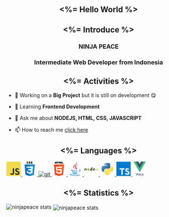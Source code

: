 <h2 align="center"><%= Hello World %></h2>
<H2 align="center"><%= Introduce %></H2>
<H3 align="center">NINJA PEACE</H3>
<H3 align="center">Intermediate Web Developer from Indonesia</H3>
<H2></H2>
<H2 align="center"><%= Activities %></H2>

- 🔭 Working on a **Big Project** but it is still on development 😋

- 🌱 Learning **Frontend Development**

- 💬 Ask me about **NODEJS, HTML, CSS, JAVASCRIPT**

- 📫 How to reach me [click here](https://instagram.com/ninja_peace)
<H2></H2>
<h2 align="center"><%= Languages %></h2>
<p align="left"> 
<a href="https://developer.mozilla.org/en-US/docs/Web/JavaScript" target="_blank" rel="noreferrer"> <img src="https://raw.githubusercontent.com/devicons/devicon/master/icons/javascript/javascript-original.svg" alt="javascript" width="40" height="40"/> </a>
<a href="https://www.w3schools.com/css/" target="_blank" rel="noreferrer"> <img src="https://raw.githubusercontent.com/devicons/devicon/master/icons/css3/css3-original-wordmark.svg" alt="css3" width="40" height="40"/> </a> <a href="https://git-scm.com/" target="_blank" rel="noreferrer"> <img src="https://www.vectorlogo.zone/logos/git-scm/git-scm-icon.svg" alt="git" width="40" height="40"/> </a> <a href="https://www.w3.org/html/" target="_blank" rel="noreferrer"> <img src="https://raw.githubusercontent.com/devicons/devicon/master/icons/html5/html5-original-wordmark.svg" alt="html5" width="40" height="40"/> </a> <a href="https://www.java.com" target="_blank" rel="noreferrer"> <img src="https://raw.githubusercontent.com/devicons/devicon/master/icons/java/java-original.svg" alt="java" width="40" height="40"/> </a>  <a href="https://nodejs.org" target="_blank" rel="noreferrer"> <img src="https://raw.githubusercontent.com/devicons/devicon/master/icons/nodejs/nodejs-original-wordmark.svg" alt="nodejs" width="40" height="40"/> </a> <a href="https://www.python.org" target="_blank" rel="noreferrer"> <img src="https://raw.githubusercontent.com/devicons/devicon/master/icons/python/python-original.svg" alt="python" width="40" height="40"/> </a> <a href="https://www.typescriptlang.org/" target="_blank" rel="noreferrer"> <img src="https://raw.githubusercontent.com/devicons/devicon/master/icons/typescript/typescript-original.svg" alt="typescript" width="40" height="40"/> </a> <a href="https://vuejs.org/" target="_blank" rel="noreferrer"> <img src="https://raw.githubusercontent.com/devicons/devicon/master/icons/vuejs/vuejs-original-wordmark.svg" alt="vuejs" width="40" height="40"/> </a> </p>
<H2></H2>
<H2 align="center"><%= Statistics %></H2>
<p><img align="left" src="https://github-readme-stats.vercel.app/api/top-langs?username=ninjapeace&show_icons=true&locale=en&layout=compact" alt="ninjapeace stats" /></p>

<p>&nbsp;<img align="center" src="https://github-readme-stats.vercel.app/api?username=ninjapeace&show_icons=true&locale=en" alt="ninjapeace stats" /></p>
